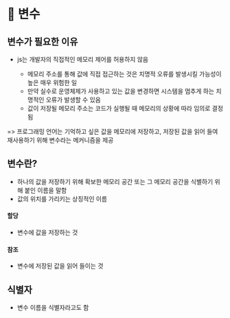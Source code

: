 # 🎁 변수

## 변수가 필요한 이유

- js는 개발자의 직접적인 메모리 제어를 허용하지 않음

  - 메모리 주소를 통해 값에 직접 접근하는 것은 치명적 오류를 발생시킬 가능성이 높은 매우 위험한 일
  - 만약 실수로 운영체제가 사용하고 있는 값을 변경하면 시스템을 멈추게 하는 치명적인 오류가 발생할 수 있음
  - 값이 저장될 메모리 주소는 코드가 실행될 때 메모리의 상황에 따라 임의로 결정됨

=> 프로그래밍 언어는 기억하고 싶은 값을 메모리에 저장하고, 저장된 값을 읽어 들여 재사용하기 위해 변수라는 메커니즘을 제공

## 변수란?

- 하나의 값을 저장하기 위해 확보한 메모리 공간 또는 그 메모리 공간을 식별하기 위해 붙인 이름을 말함
- 값의 위치를 가리키는 상징적인 이름

#### 할당

- 변수에 값을 저장하는 것

#### 참조

- 변수에 저장된 값을 읽어 들이는 것

## 식별자

- 변수 이름을 식별자라고도 함
